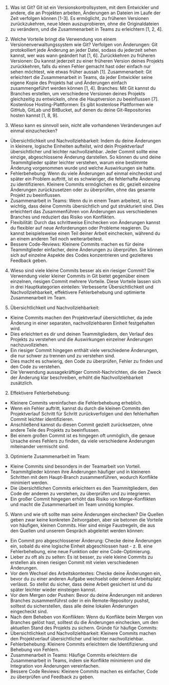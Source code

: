 1. Was ist Git?
Git ist ein Versionskontrollsystem, mit dem Entwickler und andere, die an Projekten arbeiten, Änderungen an Dateien im Laufe der Zeit verfolgen können [1-3]. Es ermöglicht, zu früheren Versionen zurückzukehren, neue Ideen auszuprobieren, ohne die Originaldateien zu verändern, und die Zusammenarbeit in Teams zu erleichtern [1, 2, 4].

2. Welche Vorteile bringt die Verwendung von einem Versionenverwaltungssystem wie Git?
Verfolgen von Änderungen: Git protokolliert jede Änderung an jeder Datei, sodass du jederzeit sehen kannst, wer was wann geändert hat [1, 6].
Zurückkehren zu früheren Versionen: Du kannst jederzeit zu einer früheren Version deines Projekts zurückkehren, falls du einen Fehler gemacht hast oder einfach nur sehen möchtest, wie etwas früher aussah [1].
Zusammenarbeit: Git erleichtert die Zusammenarbeit in Teams, da jeder Entwickler seine eigene Kopie des Projekts hat und Änderungen einfach zusammengeführt werden können [1, 4].
Branches: Mit Git kannst du Branches erstellen, um verschiedene Versionen deines Projekts gleichzeitig zu entwickeln, ohne die Hauptversion zu beeinflussen [7].
Kostenlose Hosting-Plattformen: Es gibt kostenlose Plattformen wie GitHub, GitLab und BitBucket, auf denen du deine Git-Repositories hosten kannst [1, 8, 9].

3. Wieso kann es sinnvoll sein, nicht alle vorhandenen Veränderungen auf einmal einzuchecken?
- Übersichtlichkeit und Nachvollziehbarkeit: Indem du deine Änderungen in kleinere, logische Einheiten aufteilst, wird dein Projektverlauf übersichtlicher und leichter nachvollziehbar. Jeder Commit sollte eine einzige, abgeschlossene Änderung darstellen. So können du und deine Teammitglieder später leichter verstehen, warum eine bestimmte Änderung vorgenommen wurde und welche Auswirkungen sie hatte.
- Fehlerbehebung: Wenn du viele Änderungen auf einmal eincheckst und später ein Problem auftritt, ist es schwieriger, die fehlerhafte Änderung zu identifizieren. Kleinere Commits ermöglichen es dir, gezielt einzelne Änderungen zurückzusetzen oder zu überprüfen, ohne das gesamte Projekt zu beeinflussen.
- Zusammenarbeit in Teams: Wenn du in einem Team arbeitest, ist es wichtig, dass deine Commits übersichtlich und gut strukturiert sind. Dies erleichtert das Zusammenführen von Änderungen aus verschiedenen Branches und reduziert das Risiko von Konflikten.
- Flexibilität: Durch das schrittweise Einchecken von Änderungen kannst du flexibler auf neue Anforderungen oder Probleme reagieren. Du kannst beispielsweise einen Teil deiner Arbeit einchecken, während du an einem anderen Teil noch weiterarbeitest.
- Bessere Code-Reviews: Kleinere Commits machen es für deine Teammitglieder einfacher, deine Änderungen zu überprüfen. Sie können sich auf einzelne Aspekte des Codes konzentrieren und gezielteres Feedback geben.

4. Wieso sind viele kleine Commits besser als ein riesiger Commit?
Die Verwendung vieler kleiner Commits in Git bietet gegenüber einem einzelnen, riesigen Commit mehrere Vorteile. Diese Vorteile lassen sich in drei Hauptkategorien einteilen: Verbesserte Übersichtlichkeit und Nachvollziehbarkeit, effektivere Fehlerbehebung und optimierte Zusammenarbeit im Team.

1. Übersichtlichkeit und Nachvollziehbarkeit:
- Kleine Commits machen den Projektverlauf übersichtlicher, da jede Änderung in einer separaten, nachvollziehbaren Einheit festgehalten wird.
- Dies erleichtert es dir und deinen Teammitgliedern, den Verlauf des Projekts zu verstehen und die Auswirkungen einzelner Änderungen nachzuvollziehen.
- Ein riesiger Commit hingegen enthält viele verschiedene Änderungen, die nur schwer zu trennen und zu verstehen sind.
- Dies macht es schwierig, den Code zu überprüfen, Fehler zu finden und den Code zu verstehen.
- Die Verwendung aussagekräftiger Commit-Nachrichten, die den Zweck der Änderung klar beschreiben, erhöht die Nachvollziehbarkeit zusätzlich.

2. Effektivere Fehlerbehebung:
- Kleinere Commits vereinfachen die Fehlerbehebung erheblich.
- Wenn ein Fehler auftritt, kannst du durch die kleinen Commits den Projektverlauf Schritt für Schritt zurückverfolgen und den fehlerhaften Commit leichter identifizieren.
- Anschließend kannst du diesen Commit gezielt zurücksetzen, ohne andere Teile des Projekts zu beeinflussen.
- Bei einem großen Commit ist es hingegen oft unmöglich, die genaue Ursache eines Fehlers zu finden, da viele verschiedene Änderungen miteinander vermischt sind.

3. Optimierte Zusammenarbeit im Team:
- Kleine Commits sind besonders in der Teamarbeit von Vorteil.
- Teammitglieder können ihre Änderungen häufiger und in kleineren Schritten mit dem Haupt-Branch zusammenführen, wodurch Konflikte minimiert werden.
- Die übersichtlichen Commits erleichtern es den Teammitgliedern, den Code der anderen zu verstehen, zu überprüfen und zu integrieren.
- Ein großer Commit hingegen erhöht das Risiko von Merge-Konflikten und macht die Zusammenarbeit im Team unnötig komplex.

5. Wann und wie oft sollte man seine Änderungen einchecken?
Die Quellen geben zwar keine konkreten Zeitvorgaben, aber sie betonen die Vorteile von häufigen, kleinen Commits.
Hier sind einige Faustregeln, die aus den Quellen und unserem Gespräch abgeleitet werden können:
- Ein Commit pro abgeschlossener Änderung: Checke deine Änderungen ein, sobald du eine logische Einheit abgeschlossen hast - z. B. eine Fehlerbehebung, eine neue Funktion oder eine Code-Optimierung.
- Lieber zu oft als zu selten: Es ist besser, zu viele kleine Commits zu erstellen als einen riesigen Commit mit vielen verschiedenen Änderungen.
- Vor dem Wechsel des Arbeitskontextes: Checke deine Änderungen ein, bevor du zu einer anderen Aufgabe wechselst oder deinen Arbeitsplatz verlässt. So stellst du sicher, dass deine Arbeit gesichert ist und du später leichter wieder einsteigen kannst.
- Vor dem Mergen oder Pushen: Bevor du deine Änderungen mit anderen Branches zusammenführst oder in ein Remote-Repository pushst, solltest du sicherstellen, dass alle deine lokalen Änderungen eingecheckt sind.
- Nach dem Beheben von Konflikten: Wenn du Konflikte beim Mergen von Branches gelöst hast, solltest du die Änderungen einchecken, um den aktuellen Stand des Projekts zu sichern.
Gründe für häufige Commits:
- Übersichtlichkeit und Nachvollziehbarkeit: Kleinere Commits machen den Projektverlauf übersichtlicher und leichter nachvollziehbar.
- Fehlerbehebung: Kleinere Commits erleichtern die Identifizierung und Behebung von Fehlern.
- Zusammenarbeit in Teams: Häufige Commits erleichtern die Zusammenarbeit in Teams, indem sie Konflikte minimieren und die Integration von Änderungen vereinfachen.
- Bessere Code Reviews: Kleinere Commits machen es einfacher, Code zu überprüfen und Feedback zu geben.
